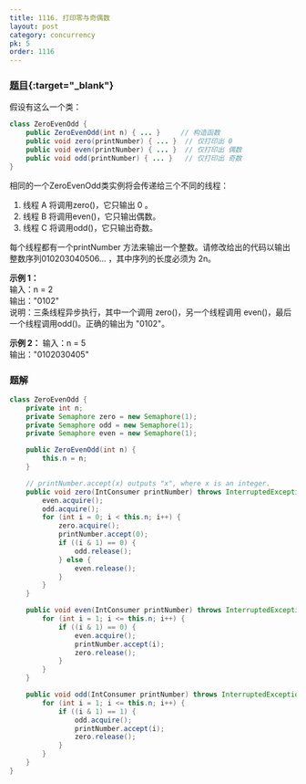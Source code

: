 ```yaml
---
title: 1116. 打印零与奇偶数
layout: post
category: concurrency
pk: 5
order: 1116
---
```


### [题目](https://leetcode-cn.com/problems/print-zero-even-odd/){:target="_blank"}

假设有这么一个类：

```java
class ZeroEvenOdd {
    public ZeroEvenOdd(int n) { ... }     // 构造函数
    public void zero(printNumber) { ... }  // 仅打印出 0
    public void even(printNumber) { ... }  // 仅打印出 偶数
    public void odd(printNumber) { ... }   // 仅打印出 奇数
}
```

相同的一个ZeroEvenOdd类实例将会传递给三个不同的线程：
1. 线程 A 将调用zero()，它只输出 0 。
2. 线程 B 将调用even()，它只输出偶数。
3. 线程 C 将调用odd()，它只输出奇数。

每个线程都有一个printNumber 方法来输出一个整数。请修改给出的代码以输出整数序列010203040506... ，其中序列的长度必须为 2n。



**示例 1：**  
输入：n = 2  
输出："0102"  
说明：三条线程异步执行，其中一个调用 zero()，另一个线程调用 even()，最后一个线程调用odd()。正确的输出为 "0102"。

**示例 2：**
输入：n = 5  
输出："0102030405"

### 题解
```java
class ZeroEvenOdd {
    private int n;
    private Semaphore zero = new Semaphore(1);
    private Semaphore odd = new Semaphore(1);
    private Semaphore even = new Semaphore(1);

    public ZeroEvenOdd(int n) {
        this.n = n;
    }

    // printNumber.accept(x) outputs "x", where x is an integer.
    public void zero(IntConsumer printNumber) throws InterruptedException {
        even.acquire();
        odd.acquire();
        for (int i = 0; i < this.n; i++) {
            zero.acquire();
            printNumber.accept(0);
            if ((i & 1) == 0) {
                odd.release();
            } else {
                even.release();
            }
        }
    }

    public void even(IntConsumer printNumber) throws InterruptedException {
        for (int i = 1; i <= this.n; i++) {
            if ((i & 1) == 0) {
                even.acquire();
                printNumber.accept(i);
                zero.release();
            }
        }
    }

    public void odd(IntConsumer printNumber) throws InterruptedException {
        for (int i = 1; i <= this.n; i++) {
            if ((i & 1) == 1) {
                odd.acquire();
                printNumber.accept(i);
                zero.release();
            }
        }
    }
}
```
